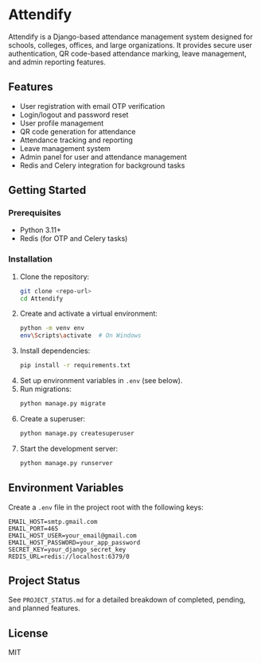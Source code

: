 # Attendify

Attendify is a Django-based attendance management system designed for schools, colleges, offices, and large organizations. It provides secure user authentication, QR code-based attendance marking, leave management, and admin reporting features.

## Features
- User registration with email OTP verification
- Login/logout and password reset
- User profile management
- QR code generation for attendance
- Attendance tracking and reporting
- Leave management system
- Admin panel for user and attendance management
- Redis and Celery integration for background tasks

## Getting Started

### Prerequisites
- Python 3.11+
- Redis (for OTP and Celery tasks)

### Installation
1. Clone the repository:
   ```sh
   git clone <repo-url>
   cd Attendify
   ```
2. Create and activate a virtual environment:
   ```sh
   python -m venv env
   env\Scripts\activate  # On Windows
   ```
3. Install dependencies:
   ```sh
   pip install -r requirements.txt
   ```
4. Set up environment variables in `.env` (see below).
5. Run migrations:
   ```sh
   python manage.py migrate
   ```
6. Create a superuser:
   ```sh
   python manage.py createsuperuser
   ```
7. Start the development server:
   ```sh
   python manage.py runserver
   ```

## Environment Variables
Create a `.env` file in the project root with the following keys:
```
EMAIL_HOST=smtp.gmail.com
EMAIL_PORT=465
EMAIL_HOST_USER=your_email@gmail.com
EMAIL_HOST_PASSWORD=your_app_password
SECRET_KEY=your_django_secret_key
REDIS_URL=redis://localhost:6379/0
```

## Project Status
See `PROJECT_STATUS.md` for a detailed breakdown of completed, pending, and planned features.

## License
MIT
